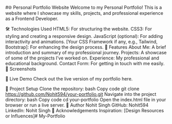 #🌐 Personal Portfolio Website
Welcome to my Personal Portfolio! This is a website where I showcase my skills, projects, and professional experience as a Frontend Developer.

🛠️ Technologies Used
HTML5: For structuring the website.
CSS3: For styling and creating a responsive design.
JavaScript (optional): For adding interactivity and animations.
[Your CSS Framework if any, e.g., Tailwind, Bootstrap]: For enhancing the design process.
🚀 Features
About Me: A brief introduction and summary of my professional journey.
Projects: A showcase of some of the projects I’ve worked on.
Experience: My professional and educational background.
Contact Form: For getting in touch with me easily.
📸 Screenshots

🌟 Live Demo
Check out the live version of my portfolio here.

📂 Project Setup
Clone the repository:
bash
Copy code
git clone https://github.com/Nohit594/your-portfolio.git
Navigate into the project directory:
bash
Copy code
cd your-portfolio
Open the index.html file in your browser or run a live server.
👤 Author
Nohit Singh
GitHub: Nohit594
LinkedIn: Nohit Singh
🙏 Acknowledgements
Inspiration: [Design Resources or Influences]# My-Portfolio
